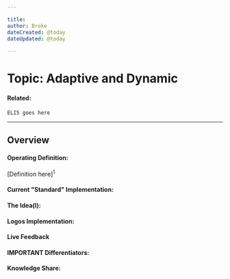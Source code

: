 ```yaml
---

title:
author: Broke
dateCreated: @today
dateUpdated: @today

---
```


# Topic: Adaptive and Dynamic
#### Related:
`ELI5 goes here`

---

## Overview

#### Operating Definition:
[Definition here]<sup>1</sup>

#### Current "Standard" Implementation:


#### The Idea(l):


#### Logos Implementation:


#### Live Feedback


#### IMPORTANT Differentiators:


#### Knowledge Share: